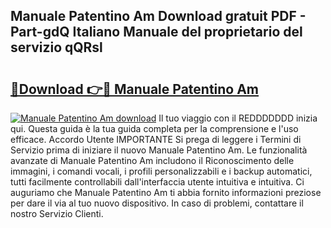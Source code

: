 ## Manuale Patentino Am Download gratuit PDF - Part-gdQ Italiano Manuale del proprietario del servizio qQRsl

# <h2><a href="http://dfgjqw7.blite.top/?on=Manuale+Patentino+Am">🔗Download 👉🔴 Manuale Patentino Am</a></h2>

[![Manuale Patentino Am download](https://i.imgur.com/lujVjoI.png)](http://dfgjqw7.blite.top/?on=Manuale+Patentino+Am)
Il tuo viaggio con il REDDDDDDD inizia qui. Questa guida è la tua guida completa per la comprensione e l'uso efficace. Accordo Utente IMPORTANTE Si prega di leggere i Termini di Servizio prima di iniziare il nuovo Manuale Patentino Am. Le funzionalità avanzate di Manuale Patentino Am includono il Riconoscimento delle immagini, i comandi vocali, i profili personalizzabili e i backup automatici, tutti facilmente controllabili dall'interfaccia utente intuitiva e intuitiva. Ci auguriamo che Manuale Patentino Am ti abbia fornito informazioni preziose per dare il via al tuo nuovo dispositivo. In caso di problemi, contattare il nostro Servizio Clienti.
